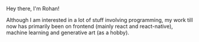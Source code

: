 Hey there, I'm Rohan!

Although I am interested in a lot of stuff involving programming, my work till now has primarily been on frontend (mainly react and react-native), machine learning and generative art (as a hobby).
